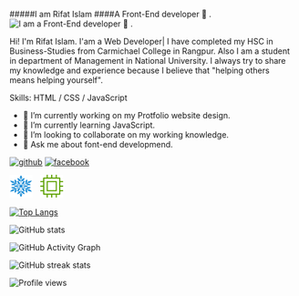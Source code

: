 #####I am Rifat Islam
####A Front-End developer 🤠 .
![I am a Front-End developer 🤠 .](C:\Users\USER\Downloads\github-banner.jpeg)

Hi! I'm Rifat Islam. I'am a Web Developer|
I have completed my HSC in Business-Studies from Carmichael College in Rangpur. Also I am a student in department of Management in National University. I always try to share my knowledge and experience because I believe that "helping others means helping yourself".

Skills:  HTML / CSS / JavaScript

- 🔭 I’m currently working on my Protfolio website design. 
- 🌱 I’m currently learning JavaScript. 
- 👯 I’m looking to collaborate on my working knowledge. 
- 💬 Ask me about font-end developmend. 


[<img src='https://cdn.jsdelivr.net/npm/simple-icons@3.0.1/icons/github.svg' alt='github' height='40'>](https://github.com/https://github.com/Rifaatislaam)  [<img src='https://cdn.jsdelivr.net/npm/simple-icons@3.0.1/icons/facebook.svg' alt='facebook' height='40'>](https://www.facebook.com/https://www.facebook.com/profile.php?id=100036396420748)  

<a href='https://archiveprogram.github.com/'><img src='https://raw.githubusercontent.com/acervenky/animated-github-badges/master/assets/acbadge.gif' width='40' height='40'></a> <a href='https://docs.github.com/en/developers'><img src='https://raw.githubusercontent.com/acervenky/animated-github-badges/master/assets/devbadge.gif' width='40' height='40'></a> 

[![Top Langs](https://github-readme-stats.vercel.app/api/top-langs/?username=https://github.com/Rifaatislaam)](https://github.com/anuraghazra/github-readme-stats)

![GitHub stats](https://github-readme-stats.vercel.app/api?username=https://github.com/Rifaatislaam&show_icons=true)  

![GitHub Activity Graph](https://activity-graph.herokuapp.com/graph?username=https://github.com/Rifaatislaam)  

![GitHub streak stats](https://streak-stats.demolab.com/?user=https://github.com/Rifaatislaam)  

![Profile views](https://gpvc.arturio.dev/https://github.com/Rifaatislaam)  
